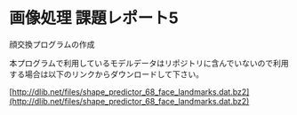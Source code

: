# 画像処理 課題レポート5
顔交換プログラムの作成

本プログラムで利用しているモデルデータはリポジトリに含んでいないので利用する場合は以下のリンクからダウンロードして下さい。

[http://dlib.net/files/shape_predictor_68_face_landmarks.dat.bz2](http://dlib.net/files/shape_predictor_68_face_landmarks.dat.bz2)
